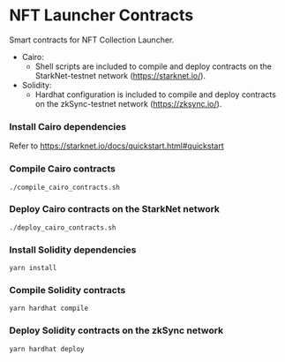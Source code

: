 # NFT Launcher Contracts
Smart contracts for NFT Collection Launcher.

- Cairo:
  - Shell scripts are included to compile and deploy contracts on the StarkNet-testnet network (https://starknet.io/).
- Solidity:
  - Hardhat configuration is included to compile and deploy contracts on the zkSync-testnet network (https://zksync.io/).

### Install Cairo dependencies

Refer to https://starknet.io/docs/quickstart.html#quickstart

### Compile Cairo contracts

`./compile_cairo_contracts.sh`

### Deploy Cairo contracts on the StarkNet network

`./deploy_cairo_contracts.sh`


### Install Solidity dependencies

`yarn install`

### Compile Solidity contracts

`yarn hardhat compile`

### Deploy Solidity contracts on the zkSync network

`yarn hardhat deploy`
 